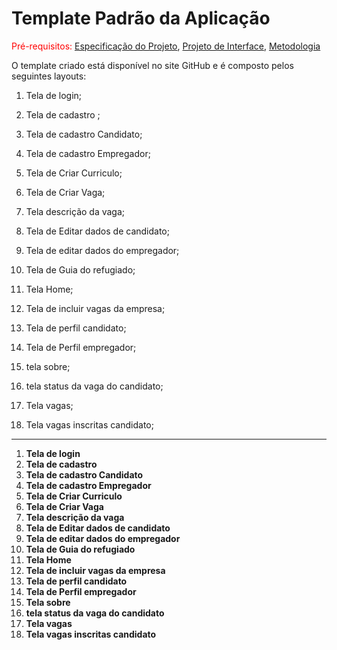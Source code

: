 # Template Padrão da Aplicação

<span style="color:red">Pré-requisitos: <a href="2-Especificação do Projeto.md"> Especificação do Projeto</a></span>, <a href="3-Projeto de Interface.md"> Projeto de Interface</a>, <a href="4-Metodologia.md"> Metodologia</a>

O template criado está disponível no site GitHub e é composto pelos seguintes layouts:

1. Tela de login;  

2. Tela de cadastro ;

3. Tela de cadastro Candidato; 

4. Tela de cadastro Empregador;

5. Tela de Criar Curriculo;

6. Tela de Criar Vaga;

7. Tela descrição da vaga; 

8. Tela de Editar dados de candidato;

9. Tela de editar dados do empregador;

10. Tela de Guia do refugiado; 

11. Tela Home;

12. Tela de incluir vagas da empresa;

13. Tela de perfil candidato;
  
14. Tela de Perfil empregador;
 
15. tela sobre;
 
16. tela status da vaga do candidato;
 
17. Tela vagas;

18. Tela vagas inscritas candidato;
<Hr>

1. **Tela de login**
2. **Tela de cadastro**
3. **Tela de cadastro Candidato**
4. **Tela de cadastro Empregador**
5. **Tela de Criar Curriculo**
6. **Tela de Criar Vaga**
7. **Tela descrição da vaga**
8. **Tela de Editar dados de candidato**
9. **Tela de editar dados do empregador**
10. **Tela de Guia do refugiado**
11. **Tela Home**
12. **Tela de incluir vagas da empresa**
13. **Tela de perfil candidato**
14. **Tela de Perfil empregador**
15. **Tela sobre**
16. **tela status da vaga do candidato**
17. **Tela vagas**
18. **Tela vagas inscritas candidato**
                                 

